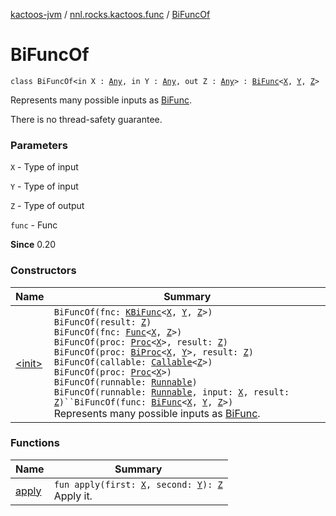 [kactoos-jvm](../../index.md) / [nnl.rocks.kactoos.func](../index.md) / [BiFuncOf](./index.md)

# BiFuncOf

`class BiFuncOf<in X : `[`Any`](https://kotlinlang.org/api/latest/jvm/stdlib/kotlin/-any/index.html)`, in Y : `[`Any`](https://kotlinlang.org/api/latest/jvm/stdlib/kotlin/-any/index.html)`, out Z : `[`Any`](https://kotlinlang.org/api/latest/jvm/stdlib/kotlin/-any/index.html)`> : `[`BiFunc`](../../nnl.rocks.kactoos/-bi-func/index.md)`<`[`X`](index.md#X)`, `[`Y`](index.md#Y)`, `[`Z`](index.md#Z)`>`

Represents many possible inputs as [BiFunc](../../nnl.rocks.kactoos/-bi-func/index.md).

There is no thread-safety guarantee.

### Parameters

`X` - Type of input

`Y` - Type of input

`Z` - Type of output

`func` - Func

**Since**
0.20

### Constructors

| Name | Summary |
|---|---|
| [&lt;init&gt;](-init-.md) | `BiFuncOf(fnc: `[`KBiFunc`](../../nnl.rocks.kactoos/-k-bi-func.md)`<`[`X`](index.md#X)`, `[`Y`](index.md#Y)`, `[`Z`](index.md#Z)`>)`<br>`BiFuncOf(result: `[`Z`](index.md#Z)`)`<br>`BiFuncOf(fnc: `[`Func`](../../nnl.rocks.kactoos/-func/index.md)`<`[`X`](index.md#X)`, `[`Z`](index.md#Z)`>)`<br>`BiFuncOf(proc: `[`Proc`](../../nnl.rocks.kactoos/-proc/index.md)`<`[`X`](index.md#X)`>, result: `[`Z`](index.md#Z)`)`<br>`BiFuncOf(proc: `[`BiProc`](../../nnl.rocks.kactoos/-bi-proc/index.md)`<`[`X`](index.md#X)`, `[`Y`](index.md#Y)`>, result: `[`Z`](index.md#Z)`)`<br>`BiFuncOf(callable: `[`Callable`](http://docs.oracle.com/javase/8/docs/api/java/util/concurrent/Callable.html)`<`[`Z`](index.md#Z)`>)`<br>`BiFuncOf(proc: `[`Proc`](../../nnl.rocks.kactoos/-proc/index.md)`<`[`X`](index.md#X)`>)`<br>`BiFuncOf(runnable: `[`Runnable`](http://docs.oracle.com/javase/8/docs/api/java/lang/Runnable.html)`)`<br>`BiFuncOf(runnable: `[`Runnable`](http://docs.oracle.com/javase/8/docs/api/java/lang/Runnable.html)`, input: `[`X`](index.md#X)`, result: `[`Z`](index.md#Z)`)``BiFuncOf(func: `[`BiFunc`](../../nnl.rocks.kactoos/-bi-func/index.md)`<`[`X`](index.md#X)`, `[`Y`](index.md#Y)`, `[`Z`](index.md#Z)`>)`<br>Represents many possible inputs as [BiFunc](../../nnl.rocks.kactoos/-bi-func/index.md). |

### Functions

| Name | Summary |
|---|---|
| [apply](apply.md) | `fun apply(first: `[`X`](index.md#X)`, second: `[`Y`](index.md#Y)`): `[`Z`](index.md#Z)<br>Apply it. |
